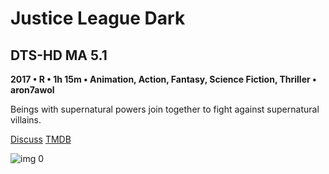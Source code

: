 # Justice League Dark

## DTS-HD MA 5.1

**2017 • R • 1h 15m • Animation, Action, Fantasy, Science Fiction, Thriller • aron7awol**

Beings with supernatural powers join together to fight against supernatural villains.

[Discuss](https://www.avsforum.com/threads/bass-eq-for-filtered-movies.2995212/post-56951380)  [TMDB](408220)

![img 0](https://i.imgur.com/69kuHLw.jpg)

